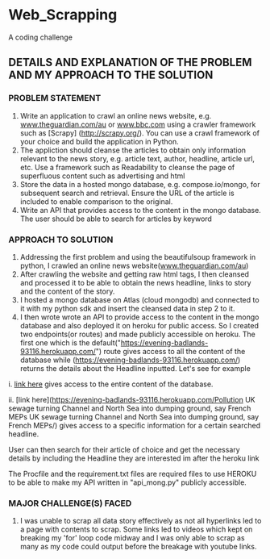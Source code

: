 # Web_Scrapping
A coding challenge

## DETAILS AND EXPLANATION OF THE PROBLEM AND MY APPROACH TO THE SOLUTION

### PROBLEM STATEMENT
1. Write an application to crawl an online news website, e.g. www.theguardian.com/au or www.bbc.com using a crawler framework such as [Scrapy] (http://scrapy.org/). You can use a crawl framework of your choice and build the application in Python.
2. The appliction should cleanse the articles to obtain only information relevant to the news story, e.g. article text, author, headline, article url, etc. Use a framework such as Readability to cleanse the page of superfluous content such as advertising and html
3. Store the data in a hosted mongo database, e.g. compose.io/mongo, for subsequent search and retrieval. Ensure the URL of the article is included to enable comparison to the original.
4. Write an API that provides access to the content in the mongo database. The user should be able to search for articles by keyword

### APPROACH TO SOLUTION
1. Addressing the first problem and using the beautifulsoup framework in python, I crawled an online news website(www.theguardian.com/au)
2. After crawling the website and getting raw html tags, I then cleansed and processed it to be able to obtain the news headline, links to story and the content of the story.
3. I hosted a mongo database on Atlas (cloud mongodb) and connected to it with my python sdk and insert the cleansed data in step 2 to it.
4. I then wrote wrote an API to provide access to the content in the mongo database and also deployed it on heroku for public access. 
So I created two endpoints(or routes) and made publicly accessible on heroku. The first one which is the default("https://evening-badlands-93116.herokuapp.com/") route gives access to all the content of the database while  (https://evening-badlands-93116.herokuapp.com/<Headlines>) returns the details about the Headline inputted.
Let's see for example

  i.   [link here](https://evening-badlands-93116.herokuapp.com/) gives access to the entire content of the database.

  ii.  [link here](https://evening-badlands-93116.herokuapp.com/Pollution  UK sewage turning Channel and North Sea into dumping ground, say French MEPs UK sewage turning Channel and North Sea into dumping ground, say French MEPs/) gives access to a specific information for a certain searched headline.
  
  User can then search for their article of choice and get the necessary details by including the Headline they are interested im after the heroku link
  
  The Procfile and the requirement.txt files are required files to use HEROKU to be able to make my API written in "api_mong.py" publicly accessible.



### MAJOR CHALLENGE(S) FACED
1. I was unable to scrap all data story effectively as not all hyperlinks led to a page with contents to scrap. Some links led to videos which kept on breaking my 'for' loop code midway and I was only able to scrap as many as my code could output before the breakage with youtube links.



